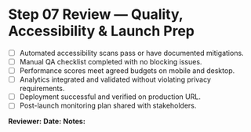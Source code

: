 # Step 07 Review — Quality, Accessibility & Launch Prep

- [ ] Automated accessibility scans pass or have documented mitigations.
- [ ] Manual QA checklist completed with no blocking issues.
- [ ] Performance scores meet agreed budgets on mobile and desktop.
- [ ] Analytics integrated and validated without violating privacy requirements.
- [ ] Deployment successful and verified on production URL.
- [ ] Post-launch monitoring plan shared with stakeholders.

**Reviewer:**
**Date:**
**Notes:**
